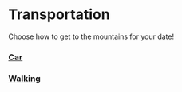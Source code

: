 # Transportation
Choose how to get to the mountains for your date!

### [Car](../mountains/car.md)
### [Walking](../mountains/walking.md)